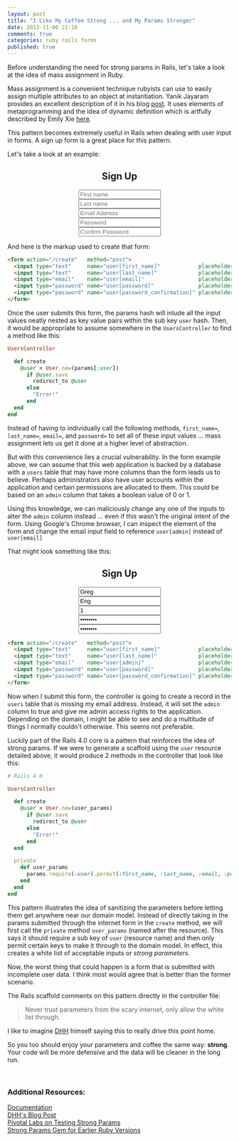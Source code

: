 ```yaml
---
layout: post
title: "I Like My Coffee Strong ... and My Params Stronger"
date: 2013-11-06 21:16
comments: true
categories: ruby rails forms
published: true
---
```

Before understanding the need for strong params in Rails, let's take a look at the idea of mass assignment in Ruby.

Mass assignment is a convenient technique rubyists can use to easily assign multiple attributes to an object at instantiation. Yanik Jayaram provides an excellent description of it in his blog <a href="http://modernlegend.github.io/blog/2013/03/16/what-is-mass-assignment/" target="_blank">post</a>. It uses elements of metaprogramming and the idea of dynamic definition which is artfully described by Emily Xie <a href="http://emilyxxie.github.io/blog/2013/11/02/defining-the-undefined-dynamic-definition-for-ruby-newcomers/" target="_blank">here</a>.

This pattern becomes extremely useful in Rails when dealing with user input in forms. A sign up form is a great place for this pattern.

Let's take a look at an example:

<div align="center">
  <h2>Sign Up</h2>
  <form accept-charset="UTF-8" action="/create" class="signup-form" id="user_new" method="post">
    <input type="text" name="user[first_name]" placeholder="First name" value=""><br>
    <input type="text" name="user[last_name]" placeholder="Last name" value=""><br>
    <input type="email" name="user[email]" placeholder="Email Address" value=""><br>
    <input type="password" name="user[password]" placeholder="Password"><br>
    <input type="password" name="user[password_confirmation]" placeholder="Confirm Password"><br>
  </form>
</div>

And here is the markup used to create that form:

```html
<form action="/create"   method="post">
  <input type="text"     name="user[first_name]"            placeholder="First name"      value="">
  <input type="text"     name="user[last_name]"             placeholder="Last name"       value="">
  <input type="email"    name="user[email]"                 placeholder="Email Address"   value="">
  <input type="password" name="user[password]"              placeholder="Password"                >
  <input type="password" name="user[password_confirmation]" placeholder="Confirm Password"        >
</form>
```
Once the user submits this form, the params hash will inlude all the input values neatly nested as key value pairs within the sub key `user` hash. Then, it would be appropriate to assume somewhere in the `UsersController` to find a method like this:

```ruby
UsersController

  def create
    @user = User.new(params[:user])
      if @user.save
        redirect_to @user
      else
        "Error!"
      end
  end
end

```
Instead of having to individually call the following methods, `first_name=`, `last_name=`, `email=`, and `password=` to set all of these input values ... mass assignment lets us get it done at a higher level of abstraction.

But with this convenience lies a crucial vulnerability. In the form example above, we can assume that this web application is backed by a database with a `users` table that may have more columns than the form leads us to believe. Perhaps administrators also have user accounts within the application and certain permissions are allocated to them. This could be based on an `admin` column that takes a boolean value of 0 or 1.

Using this knowledge, we can maliciously change any one of the inputs to alter the `admin` column instead ... even if this wasn't the original intent of the form. Using Google's Chrome browser, I can inspect the element of the form and change the email input field to reference `user[admin]` instead of `user[email]`

That might look something like this:

<div align="center">
  <h2>Sign Up</h2>
  <form accept-charset="UTF-8" action="/create" class="signup-form" id="user_new" method="post">
    <input type="text" name="user[first_name]" placeholder="First name" value="Greg"><br>
    <input type="text" name="user[last_name]" placeholder="Last name" value="Eng"><br>
    <input type="email" name="user[admin]" placeholder="Email Address" value="1"><br>
    <input type="password" name="user[password]" placeholder="Password" value="password"><br>
    <input type="password" name="user[password_confirmation]" placeholder="Confirm Password" value="password"><br>
  </form>
</div>

```html
<form action="/create"   method="post">
  <input type="text"     name="user[first_name]"            placeholder="First name"      value="">
  <input type="text"     name="user[last_name]"             placeholder="Last name"       value="">
  <input type="email"    name="user[admin]"                 placeholder="Email Address"   value="">
  <input type="password" name="user[password]"              placeholder="Password"                >
  <input type="password" name="user[password_confirmation]" placeholder="Confirm Password"        >
</form>
```

Now when I submit this form, the controller is going to create a record in the `users` table that is missing my email address. Instead, it will set the `admin` column to true and give me admin access rights to the application. Depending on the domain, I might be able to see and do a multitude of things I normally couldn't otherwise. This seems not preferable.

Luckily part of the Rails 4.0 core is a pattern that reinforces the idea of strong params. If we were to generate a scaffold using the `user` resource detailed above, it would produce 2 methods in the controller that look like this:

```ruby
# Rails 4.0

UsersController

  def create
    @user = User.new(user_params)
      if @user.save
        redirect_to @user
      else
        "Error!"
      end
  end

  private
    def user_params
      params.require(:user).permit(:first_name, :last_name, :email, :password)
    end
  end
end
```

This pattern illustrates the idea of sanitizing the parameters before letting them get anywhere near our domain model. Instead of directly taking in the params submitted through the internet form in the `create` method, we will first call the `private` method `user_params` (named after the resource).  This says it should require a sub key of `user` (resource name) and then only permit certain keys to make it through to the domain model. In effect, this creates a white list of acceptable inputs or *strong parameters*.

Now, the worst thing that could happen is a form that is submitted with incomplete user data. I think most would agree that is better than the former scenario.

The Rails scaffold comments on this pattern directly in the controller file:
>Never trust parameters from the scary internet, only allow the white list through.

I like to imagine <a href="https://twitter.com/dhh/status/182591044108562433" target="_blank">DHH</a> himself saying this to really drive this point home.

So you too should enjoy your parameters and coffee the same way: **strong**.
Your code will be more defensive and the data will be cleaner in the long run.

<br>
<h3>Additional Resources:</h3>
<a href = "http://edgeapi.rubyonrails.org/classes/ActionController/StrongParameters.html" target="_blank">Documentation</a><br>
<a href = "http://weblog.rubyonrails.org/2012/3/21/strong-parameters/" target="_blank"> DHH's Blog Post</a><br>
<a href ="http://pivotallabs.com/rails-4-testing-strong-parameters/" target="_blank">Pivotal Labs on Testing Strong Params</a><br>
<a href= "https://github.com/rails/strong_parameters" target="_blank"> Strong Params Gem for Earlier Ruby Versions</a><br>
